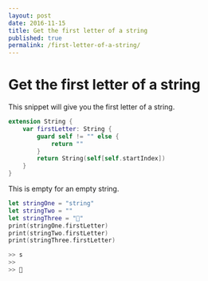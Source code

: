 ```yaml
---
layout: post
date: 2016-11-15
title: Get the first letter of a string
published: true
permalink: /first-letter-of-a-string/
---
```


# Get the first letter of a string

This snippet will give you the first letter of a string.

```swift
extension String {
	var firstLetter: String {
		guard self != "" else {
			return ""
		}
		return String(self[self.startIndex])
	}	
}
```

This is empty for an empty string.

```swift
let stringOne = "string"
let stringTwo = ""
let stringThree = "🙂"
print(stringOne.firstLetter)
print(stringTwo.firstLetter)
print(stringThree.firstLetter)
```

```swift
>> s
>> 
>> 🙂
```